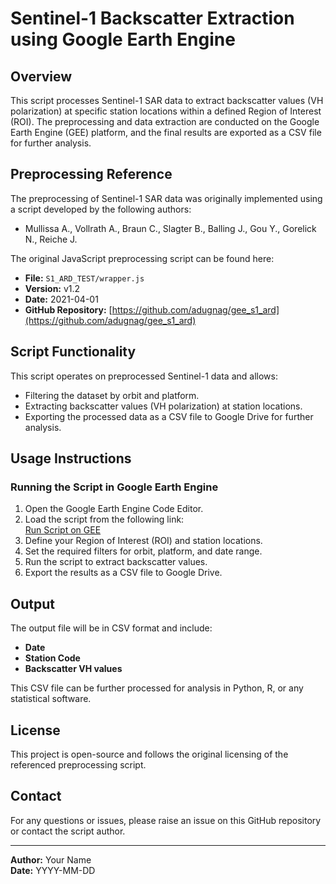 # Sentinel-1 Backscatter Extraction using Google Earth Engine

## Overview
This script processes Sentinel-1 SAR data to extract backscatter values (VH polarization) at specific station locations within a defined Region of Interest (ROI). The preprocessing and data extraction are conducted on the Google Earth Engine (GEE) platform, and the final results are exported as a CSV file for further analysis.

## Preprocessing Reference
The preprocessing of Sentinel-1 SAR data was originally implemented using a script developed by the following authors:
- Mullissa A., Vollrath A., Braun C., Slagter B., Balling J., Gou Y., Gorelick N., Reiche J.

The original JavaScript preprocessing script can be found here:
- **File:** `S1_ARD_TEST/wrapper.js`
- **Version:** v1.2
- **Date:** 2021-04-01
- **GitHub Repository:** [https://github.com/adugnag/gee_s1_ard](https://github.com/adugnag/gee_s1_ard)

## Script Functionality
This script operates on preprocessed Sentinel-1 data and allows:
- Filtering the dataset by orbit and platform.
- Extracting backscatter values (VH polarization) at station locations.
- Exporting the processed data as a CSV file to Google Drive for further analysis.

## Usage Instructions
### Running the Script in Google Earth Engine
1. Open the Google Earth Engine Code Editor.
2. Load the script from the following link:  
   [Run Script on GEE](https://code.earthengine.google.com/your_script_id_here)
3. Define your Region of Interest (ROI) and station locations.
4. Set the required filters for orbit, platform, and date range.
5. Run the script to extract backscatter values.
6. Export the results as a CSV file to Google Drive.

## Output
The output file will be in CSV format and include:
- **Date**
- **Station Code**
- **Backscatter VH values**

This CSV file can be further processed for analysis in Python, R, or any statistical software.

## License
This project is open-source and follows the original licensing of the referenced preprocessing script.

## Contact
For any questions or issues, please raise an issue on this GitHub repository or contact the script author.

---
**Author:** Your Name  
**Date:** YYYY-MM-DD
